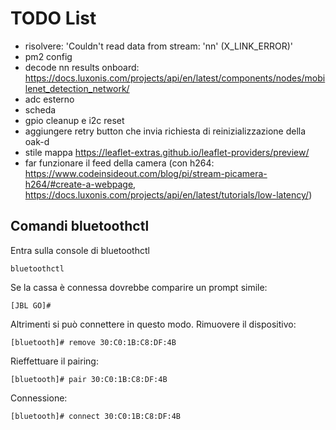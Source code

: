 # TODO List
- risolvere: 'Couldn't read data from stream: 'nn' (X_LINK_ERROR)'
- pm2 config
- decode nn results onboard: https://docs.luxonis.com/projects/api/en/latest/components/nodes/mobilenet_detection_network/
- adc esterno
- scheda
- gpio cleanup e i2c reset
- aggiungere retry button che invia richiesta di reinizializzazione della oak-d
- stile mappa https://leaflet-extras.github.io/leaflet-providers/preview/
- far funzionare il feed della camera (con h264: https://www.codeinsideout.com/blog/pi/stream-picamera-h264/#create-a-webpage, https://docs.luxonis.com/projects/api/en/latest/tutorials/low-latency/)


## Comandi bluetoothctl
Entra sulla console di bluetoothctl

`bluetoothctl`

Se la cassa è connessa dovrebbe comparire un prompt simile:

`[JBL GO]# `

Altrimenti si può connettere in questo modo. Rimuovere il dispositivo:

`[bluetooth]# remove 30:C0:1B:C8:DF:4B`

Rieffettuare il pairing:

`[bluetooth]# pair 30:C0:1B:C8:DF:4B`

Connessione:

`[bluetooth]# connect 30:C0:1B:C8:DF:4B`
